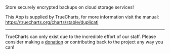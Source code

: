 Store securely encrypted backups on cloud storage services!

This App is supplied by TrueCharts, for more information visit the manual: https://truecharts.org/charts/stable/duplicati

---

TrueCharts can only exist due to the incredible effort of our staff.
Please consider making a [donation](https://truecharts.org/docs/about/sponsor) or contributing back to the project any way you can!
